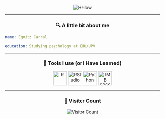 <p align="center">
<img
  src="https://capsule-render.vercel.app/api?text=Hello!&animation=fadeIn&type=waving&color=auto&height=100" alt="Hellow"/>
</p>

---

<h3 align="center">🔍 A little bit about me</h3> 

```yaml
name: Egoitz Carral

education: Studying psychology at EHU/UPV
```


---

<h3 align="center">📡 Tools I use (or I Have Learned)</h3>

<p align="center">
<img
src="https://cdn.jsdelivr.net/gh/devicons/devicon/icons/r/r-original.svg" alt="R" width="45" height="45"/>
<img
src="https://cdn.jsdelivr.net/gh/devicons/devicon/icons/rstudio/rstudio-original.svg" alt="RStudio" width="45" height="45"/>
<img
src="https://cdn.jsdelivr.net/gh/devicons/devicon/icons/python/python-plain.svg" alt="Python" width="45" height="45"/>
<img
src="https://cdn.jsdelivr.net/gh/devicons/devicon/icons/spss/spss-original.svg" alt="IMB SPSS" width="45" height="45"/>
</p>

---

<h3 align="center">👀 Visitor Count</h3>
<p align="center">
  <img
    src="https://profile-counter.glitch.me/Egoitzct/count.svg" alt="Visitor Count"/>
</p>
